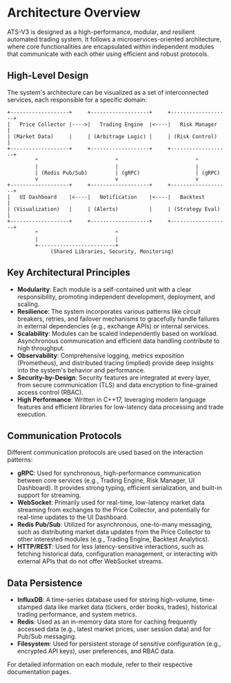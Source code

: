 # Architecture Overview

ATS-V3 is designed as a high-performance, modular, and resilient automated trading system. It follows a microservices-oriented architecture, where core functionalities are encapsulated within independent modules that communicate with each other using efficient and robust protocols.

## High-Level Design

The system's architecture can be visualized as a set of interconnected services, each responsible for a specific domain:

```
+-------------------+     +-------------------+     +-------------------+
|   Price Collector |---->|   Trading Engine  |<----|   Risk Manager    |
| (Market Data)     |     | (Arbitrage Logic) |     | (Risk Control)    |
+-------------------+     +-------------------+     +-------------------+
         ^                         ^                         ^
         |                         |                         |
         | (Redis Pub/Sub)         | (gRPC)                  | (gRPC)
         v                         v                         v
+-------------------+     +-------------------+     +-------------------+
|   UI Dashboard    |<----|   Notification    |<----|   Backtest        |
| (Visualization)   |     | (Alerts)          |     | (Strategy Eval)   |
+-------------------+     +-------------------+     +-------------------+
         ^                         ^
         |                         |
         +-------------------------+
              (Shared Libraries, Security, Monitoring)
```

## Key Architectural Principles

-   **Modularity**: Each module is a self-contained unit with a clear responsibility, promoting independent development, deployment, and scaling.
-   **Resilience**: The system incorporates various patterns like circuit breakers, retries, and failover mechanisms to gracefully handle failures in external dependencies (e.g., exchange APIs) or internal services.
-   **Scalability**: Modules can be scaled independently based on workload. Asynchronous communication and efficient data handling contribute to high throughput.
-   **Observability**: Comprehensive logging, metrics exposition (Prometheus), and distributed tracing (implied) provide deep insights into the system's behavior and performance.
-   **Security-by-Design**: Security features are integrated at every layer, from secure communication (TLS) and data encryption to fine-grained access control (RBAC).
-   **High Performance**: Written in C++17, leveraging modern language features and efficient libraries for low-latency data processing and trade execution.

## Communication Protocols

Different communication protocols are used based on the interaction patterns:

-   **gRPC**: Used for synchronous, high-performance communication between core services (e.g., Trading Engine, Risk Manager, UI Dashboard). It provides strong typing, efficient serialization, and built-in support for streaming.
-   **WebSocket**: Primarily used for real-time, low-latency market data streaming from exchanges to the Price Collector, and potentially for real-time updates to the UI Dashboard.
-   **Redis Pub/Sub**: Utilized for asynchronous, one-to-many messaging, such as distributing market data updates from the Price Collector to other interested modules (e.g., Trading Engine, Backtest Analytics).
-   **HTTP/REST**: Used for less latency-sensitive interactions, such as fetching historical data, configuration management, or interacting with external APIs that do not offer WebSocket streams.

## Data Persistence

-   **InfluxDB**: A time-series database used for storing high-volume, time-stamped data like market data (tickers, order books, trades), historical trading performance, and system metrics.
-   **Redis**: Used as an in-memory data store for caching frequently accessed data (e.g., latest market prices, user session data) and for Pub/Sub messaging.
-   **Filesystem**: Used for persistent storage of sensitive configuration (e.g., encrypted API keys), user preferences, and RBAC data.

For detailed information on each module, refer to their respective documentation pages.